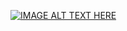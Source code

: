[![IMAGE ALT TEXT HERE](https://img.youtube.com/vi/8rhA3i-IP0g/0.jpg)](https://www.youtube.com/watch?v=YOUTUBE_VIDEO_ID_HERE)
